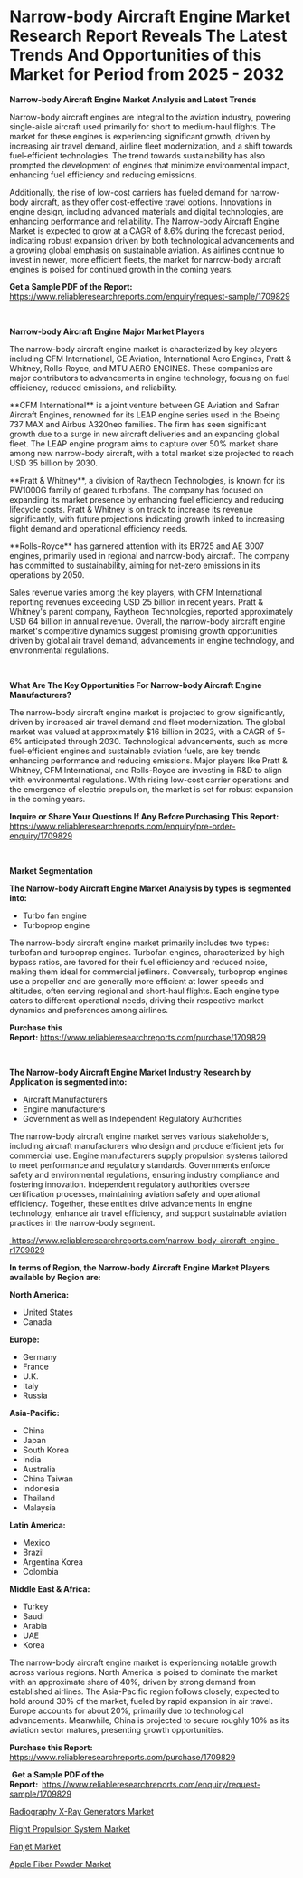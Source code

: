<p><h1>Narrow-body Aircraft Engine Market Research Report Reveals The Latest Trends And Opportunities of this Market for Period from 2025 - 2032</h1></p><p><strong>Narrow-body Aircraft Engine Market Analysis and Latest Trends</strong></p>
<p><p>Narrow-body aircraft engines are integral to the aviation industry, powering single-aisle aircraft used primarily for short to medium-haul flights. The market for these engines is experiencing significant growth, driven by increasing air travel demand, airline fleet modernization, and a shift towards fuel-efficient technologies. The trend towards sustainability has also prompted the development of engines that minimize environmental impact, enhancing fuel efficiency and reducing emissions.</p><p>Additionally, the rise of low-cost carriers has fueled demand for narrow-body aircraft, as they offer cost-effective travel options. Innovations in engine design, including advanced materials and digital technologies, are enhancing performance and reliability. The Narrow-body Aircraft Engine Market is expected to grow at a CAGR of 8.6% during the forecast period, indicating robust expansion driven by both technological advancements and a growing global emphasis on sustainable aviation. As airlines continue to invest in newer, more efficient fleets, the market for narrow-body aircraft engines is poised for continued growth in the coming years.</p></p>
<p><strong>Get a Sample PDF of the Report:&nbsp;</strong> <a href="https://www.reliableresearchreports.com/enquiry/request-sample/1709829?utm_campaign=24&utm_medium=2&utm_source=Github&utm_content=ia&utm_term=10012025&utm_id=narrow-body-aircraft-engine">https://www.reliableresearchreports.com/enquiry/request-sample/1709829</a></p>
<p>&nbsp;</p>
<p><strong>Narrow-body Aircraft Engine Major Market Players</strong></p>
<p><p>The narrow-body aircraft engine market is characterized by key players including CFM International, GE Aviation, International Aero Engines, Pratt & Whitney, Rolls-Royce, and MTU AERO ENGINES. These companies are major contributors to advancements in engine technology, focusing on fuel efficiency, reduced emissions, and reliability.</p><p>**CFM International** is a joint venture between GE Aviation and Safran Aircraft Engines, renowned for its LEAP engine series used in the Boeing 737 MAX and Airbus A320neo families. The firm has seen significant growth due to a surge in new aircraft deliveries and an expanding global fleet. The LEAP engine program aims to capture over 50% market share among new narrow-body aircraft, with a total market size projected to reach USD 35 billion by 2030.</p><p>**Pratt & Whitney**, a division of Raytheon Technologies, is known for its PW1000G family of geared turbofans. The company has focused on expanding its market presence by enhancing fuel efficiency and reducing lifecycle costs. Pratt & Whitney is on track to increase its revenue significantly, with future projections indicating growth linked to increasing flight demand and operational efficiency needs.</p><p>**Rolls-Royce** has garnered attention with its BR725 and AE 3007 engines, primarily used in regional and narrow-body aircraft. The company has committed to sustainability, aiming for net-zero emissions in its operations by 2050.</p><p>Sales revenue varies among the key players, with CFM International reporting revenues exceeding USD 25 billion in recent years. Pratt & Whitney's parent company, Raytheon Technologies, reported approximately USD 64 billion in annual revenue. Overall, the narrow-body aircraft engine market's competitive dynamics suggest promising growth opportunities driven by global air travel demand, advancements in engine technology, and environmental regulations.</p></p>
<p>&nbsp;</p>
<p><strong>What Are The Key Opportunities For Narrow-body Aircraft Engine Manufacturers?</strong></p>
<p><p>The narrow-body aircraft engine market is projected to grow significantly, driven by increased air travel demand and fleet modernization. The global market was valued at approximately $16 billion in 2023, with a CAGR of 5-6% anticipated through 2030. Technological advancements, such as more fuel-efficient engines and sustainable aviation fuels, are key trends enhancing performance and reducing emissions. Major players like Pratt & Whitney, CFM International, and Rolls-Royce are investing in R&D to align with environmental regulations. With rising low-cost carrier operations and the emergence of electric propulsion, the market is set for robust expansion in the coming years.</p></p>
<p><strong>Inquire or Share Your Questions If Any Before Purchasing This Report:</strong> <a href="https://www.reliableresearchreports.com/enquiry/pre-order-enquiry/1709829?utm_campaign=24&utm_medium=2&utm_source=Github&utm_content=ia&utm_term=10012025&utm_id=narrow-body-aircraft-engine">https://www.reliableresearchreports.com/enquiry/pre-order-enquiry/1709829</a></p>
<p>&nbsp;</p>
<p><strong>Market Segmentation</strong></p>
<p><strong>The Narrow-body Aircraft Engine Market Analysis by types is segmented into:</strong></p>
<p><ul><li>Turbo fan engine</li><li>Turboprop engine</li></ul></p>
<p><p>The narrow-body aircraft engine market primarily includes two types: turbofan and turboprop engines. Turbofan engines, characterized by high bypass ratios, are favored for their fuel efficiency and reduced noise, making them ideal for commercial jetliners. Conversely, turboprop engines use a propeller and are generally more efficient at lower speeds and altitudes, often serving regional and short-haul flights. Each engine type caters to different operational needs, driving their respective market dynamics and preferences among airlines.</p></p>
<p><strong>Purchase this Report:&nbsp;</strong><a href="https://www.reliableresearchreports.com/purchase/1709829?utm_campaign=24&utm_medium=2&utm_source=Github&utm_content=ia&utm_term=10012025&utm_id=narrow-body-aircraft-engine">https://www.reliableresearchreports.com/purchase/1709829</a></p>
<p>&nbsp;</p>
<p><strong>The Narrow-body Aircraft Engine Market Industry Research by Application is segmented into:</strong></p>
<p><ul><li>Aircraft Manufacturers</li><li>Engine manufacturers</li><li>Government as well as Independent Regulatory Authorities</li></ul></p>
<p><p>The narrow-body aircraft engine market serves various stakeholders, including aircraft manufacturers who design and produce efficient jets for commercial use. Engine manufacturers supply propulsion systems tailored to meet performance and regulatory standards. Governments enforce safety and environmental regulations, ensuring industry compliance and fostering innovation. Independent regulatory authorities oversee certification processes, maintaining aviation safety and operational efficiency. Together, these entities drive advancements in engine technology, enhance air travel efficiency, and support sustainable aviation practices in the narrow-body segment.</p></p>
<p><a href="https://www.reliableresearchreports.com/narrow-body-aircraft-engine-r1709829?utm_campaign=24&utm_medium=2&utm_source=Github&utm_content=ia&utm_term=10012025&utm_id=narrow-body-aircraft-engine">&nbsp;https://www.reliableresearchreports.com/narrow-body-aircraft-engine-r1709829</a></p>
<p><strong>In terms of Region, the Narrow-body Aircraft Engine Market Players available by Region are:</strong></p>
<p>
    <p> <strong> North America: </strong>
        <ul>
            <li>United States</li>
            <li>Canada</li>
        </ul>
        </p> 
    <p> <strong> Europe: </strong>
        <ul>
            <li>Germany</li>
            <li>France</li>
            <li>U.K.</li>
            <li>Italy</li>
            <li>Russia</li>
        </ul>
        </p> 
    <p> <strong> Asia-Pacific: </strong>
        <ul>
            <li>China</li>
            <li>Japan</li>
            <li>South Korea</li>
            <li>India</li>
            <li>Australia</li>
            <li>China Taiwan</li>
            <li>Indonesia</li>
            <li>Thailand</li>
            <li>Malaysia</li>
        </ul>
        </p> 
    <p> <strong> Latin America: </strong>
        <ul>
            <li>Mexico</li>
            <li>Brazil</li>
            <li>Argentina Korea</li>
            <li>Colombia</li>
        </ul>
        </p> 
    <p> <strong> Middle East & Africa: </strong>
        <ul>
            <li>Turkey</li>
            <li>Saudi</li>
            <li>Arabia</li>
            <li>UAE</li>
            <li>Korea</li>
        </ul>
    </p>
    </p>
<p><p>The narrow-body aircraft engine market is experiencing notable growth across various regions. North America is poised to dominate the market with an approximate share of 40%, driven by strong demand from established airlines. The Asia-Pacific region follows closely, expected to hold around 30% of the market, fueled by rapid expansion in air travel. Europe accounts for about 20%, primarily due to technological advancements. Meanwhile, China is projected to secure roughly 10% as its aviation sector matures, presenting growth opportunities.</p></p>
<p><strong>Purchase this Report: </strong><a href="https://www.reliableresearchreports.com/purchase/1709829?utm_campaign=24&utm_medium=2&utm_source=Github&utm_content=ia&utm_term=10012025&utm_id=narrow-body-aircraft-engine">https://www.reliableresearchreports.com/purchase/1709829</a></p>
<p>&nbsp;<strong>Get a Sample PDF of the Report:&nbsp;&nbsp;</strong><a href="https://www.reliableresearchreports.com/enquiry/request-sample/1709829?utm_campaign=24&utm_medium=2&utm_source=Github&utm_content=ia&utm_term=10012025&utm_id=narrow-body-aircraft-engine">https://www.reliableresearchreports.com/enquiry/request-sample/1709829</a></p>
<p><strong></strong></p>
<p><p><a href="https://github.com/elizabethdagraca/Market-Research-Report-List-5/blob/main/radiography-x-ray-generators-market.md?utm_campaign=24&utm_medium=2&utm_source=Github&utm_content=ia&utm_term=10012025&utm_id=narrow-body-aircraft-engine">Radiography X-Ray Generators Market</a></p><p><a href="https://github.com/klindsey95/Market-Research-Report-List-1/blob/main/flight-propulsion-system-market.md?utm_campaign=24&utm_medium=2&utm_source=Github&utm_content=ia&utm_term=10012025&utm_id=narrow-body-aircraft-engine">Flight Propulsion System Market</a></p><p><a href="https://github.com/steidmindy199393/Market-Research-Report-List-1/blob/main/fanjet-market.md?utm_campaign=24&utm_medium=2&utm_source=Github&utm_content=ia&utm_term=10012025&utm_id=narrow-body-aircraft-engine">Fanjet Market</a></p><p><a href="https://github.com/delindacallegari68/Market-Research-Report-List-1/blob/main/apple-fiber-powder-market.md?utm_campaign=24&utm_medium=2&utm_source=Github&utm_content=ia&utm_term=10012025&utm_id=narrow-body-aircraft-engine">Apple Fiber Powder Market</a></p></p>